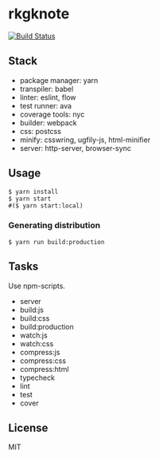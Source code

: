 # rkgknote

[![Build Status](https://travis-ci.org/remylii/rkgknote.svg?branch=master)](https://travis-ci.org/remylii/rkgknote)

## Stack

- package manager: yarn
- transpiler: babel
- linter: eslint, flow
- test runner: ava
- coverage tools: nyc
- builder: webpack
- css: postcss
- minify: csswring, ugfily-js, html-minifier
- server: http-server, browser-sync

## Usage

```
$ yarn install
$ yarn start
#($ yarn start:local)
```

### Generating distribution

```
$ yarn run build:production
```

## Tasks

Use npm-scripts.

- server
- build:js
- build:css
- build:production
- watch:js
- watch:css
- compress:js
- compress:css
- compress:html
- typecheck
- lint
- test
- cover

## License

MIT

